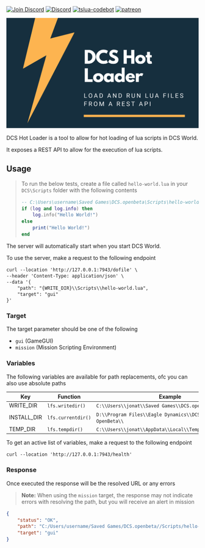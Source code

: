 [![Join Discord](https://img.shields.io/badge/Join-blue?logo=discord&label=Discord)](https://discord.gg/bT7BEHn5RD)
[![Discord](https://img.shields.io/discord/738118932937834566?logo=discord&label=Discord)](https://discord.com/channels/738118932937834566/1178991295260278785)
[![tslua-codebot](https://img.shields.io/badge/CodeBot-tslua%20dcs-blue?logo=openai)](https://chat.openai.com/g/g-6643nUbup-tslua-dcs-codebot)
[![patreon](https://img.shields.io/badge/Patreon-flyingdice-red?logo=patreon)](https://patreon.com/flyingdice)

![logo](https://github.com/flying-dice/dcs-hot-loader/blob/main/.dropzone/index.png?raw=true)

DCS Hot Loader is a tool to allow for hot loading of lua scripts in DCS World.

It exposes a REST API to allow for the execution of lua scripts.

## Usage

> To run the below tests, create a file called `hello-world.lua` in your `DCS\Scripts` folder with the following contents
>
> ```lua
> -- C:\Users\username\Saved Games\DCS.openbeta\Scripts\hello-world.lua
> if (log and log.info) then
>     log.info("Hello World!")
> else
>     print("Hello World!")
> end
> ```

The server will automatically start when you start DCS World.

To use the server, make a request to the following endpoint

```shell
curl --location 'http://127.0.0.1:7943/dofile' \
--header 'Content-Type: application/json' \
--data '{
    "path": "{WRITE_DIR}\\Scripts\\hello-world.lua",
    "target": "gui"
}'
```

### Target

The target parameter should be one of the following

- `gui` (GameGUI)
- `mission` (Mission Scripting Environment)

### Variables

The following variables are available for path replacements, ofc you can also use absolute paths

| Key         | Function           | Example                                                   |
| ----------- | ------------------ | --------------------------------------------------------- |
| WRITE_DIR   | `lfs.writedir()`   | `C:\\Users\\jonat\\Saved Games\\DCS.openbeta\\`           |
| INSTALL_DIR | `lfs.currentdir()` | `D:\\Program Files\\Eagle Dynamics\\DCS World OpenBeta\\` |
| TEMP_DIR    | `lfs.tempdir()`    | `C:\\Users\\jonat\\AppData\\Local\\Temp\\DCS.openbeta\\`  |

To get an active list of variables, make a request to the following endpoint

```shell
curl --location 'http://127.0.0.1:7943/health'
```

### Response

Once executed the response will be the resolved URL or any errors

> **Note:** When using the `mission` target, the response may not indicate errors with resolving the path, but you will receive an alert in mission

```json
{
    "status": "OK",
    "path": "C:/Users/username/Saved Games/DCS.openbeta//Scripts/hello-world.lua",
    "target": "gui"
}
```
